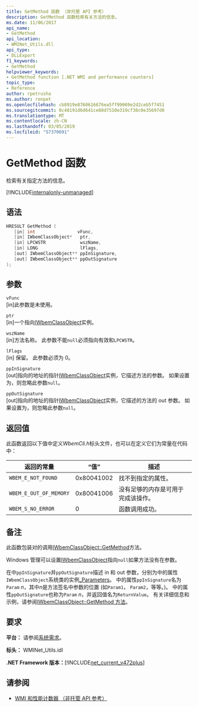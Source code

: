 ```yaml
---
title: GetMethod 函数 （非托管 API 参考）
description: GetMethod 函数检索有关方法的信息。
ms.date: 11/06/2017
api_name:
- GetMethod
api_location:
- WMINet_Utils.dll
api_type:
- DLLExport
f1_keywords:
- GetMethod
helpviewer_keywords:
- GetMethod function [.NET WMI and performance counters]
topic_type:
- Reference
author: rpetrusha
ms.author: ronpet
ms.openlocfilehash: cb8919e8760616676ea5ff99069e2d2ceb5f7451
ms.sourcegitcommit: 0c48191d6d641ce88d7510e319cf38c0e35697d0
ms.translationtype: MT
ms.contentlocale: zh-CN
ms.lasthandoff: 03/05/2019
ms.locfileid: "57370691"
---
```

# <a name="getmethod-function"></a>GetMethod 函数

检索有关指定方法的信息。

[!INCLUDE[internalonly-unmanaged](../../../../includes/internalonly-unmanaged.md)]

## <a name="syntax"></a>语法

```cpp
HRESULT GetMethod (
   [in] int                vFunc,
   [in] IWbemClassObject*   ptr,
   [in] LPCWSTR             wszName,
   [in] LONG                lFlags,
   [out] IWbemClassObject** ppInSignature,
   [out] IWbemClassObject** ppOutSignature
);
```

## <a name="parameters"></a>参数

`vFunc`\
[in]此参数是未使用。

`ptr`\
[in]一个指向[IWbemClassObject](/windows/desktop/api/wbemcli/nn-wbemcli-iwbemclassobject)实例。

`wszName`\
[in]方法名称。 此参数不能`null`必须指向有效和`LPCWSTR`。

`lFlags`\
[in] 保留。 此参数必须为 0。

`ppInSignature`\
[out]指向的地址的指针[IWbemClassObject](/windows/desktop/api/wbemcli/nn-wbemcli-iwbemclassobject)实例，它描述方法的参数。 如果设置为，则忽略此参数`null`。

`ppOutSignature`\
[out]指向的地址的指针[IWbemClassObject](/windows/desktop/api/wbemcli/nn-wbemcli-iwbemclassobject)实例，它描述的方法的 out 参数。 如果设置为，则忽略此参数`null`。

## <a name="return-value"></a>返回值

此函数返回以下值中定义*WbemCli.h*标头文件，也可以在定义它们为常量在代码中：

|返回的常量  |“值”  |描述  |
|---------|---------|---------|
|`WBEM_E_NOT_FOUND` | 0x80041002 | 找不到指定的属性。 |
|`WBEM_E_OUT_OF_MEMORY` | 0x80041006 | 没有足够的内存是可用于完成该操作。 |
|`WBEM_S_NO_ERROR` | 0 | 函数调用成功。  |

## <a name="remarks"></a>备注

此函数包装对的调用[IWbemClassObject::GetMethod](/windows/desktop/api/wbemcli/nf-wbemcli-iwbemclassobject-getmethod)方法。

Windows 管理可以设置[IWbemClassObject](/windows/desktop/api/wbemcli/nn-wbemcli-iwbemclassobject)指向`null`如果方法没有在参数。

在中`ppInSignature`并`ppOutSignature`描述 in 和 out 参数，分别为中的属性`IWbemClassObject`系统类的实例[_Parameters](/windows/desktop/WmiSdk/--parameters)。 中的属性`ppInSignature`名为`Param` *n*，其中*n*是方法签名中参数的位置 (如`Param1`， `Param2`，等等。)。 中的属性`ppOutSignature`也称为`Param` *n*，并返回值名为`ReturnValue`。 有关详细信息和示例，请参阅[IWbemClassObject::GetMethod 方法](/windows/desktop/api/wbemcli/nf-wbemcli-iwbemclassobject-getmethod)。

## <a name="requirements"></a>要求

**平台：** 请参阅[系统需求](../../../../docs/framework/get-started/system-requirements.md)。

**标头：** WMINet_Utils.idl

**.NET Framework 版本：**[!INCLUDE[net_current_v472plus](../../../../includes/net-current-v472plus.md)]

## <a name="see-also"></a>请参阅

- [WMI 和性能计数器 （非托管 API 参考）](index.md)
